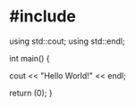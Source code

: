 # #include <iostream>

using std::cout;
using std::endl;

int main() 
{

  cout << "Hello World!" << endl;
  
  return (0);
}
